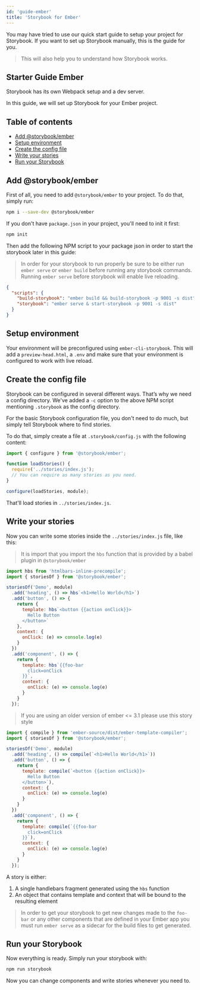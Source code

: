 ```yaml
---
id: 'guide-ember'
title: 'Storybook for Ember'
---
```


You may have tried to use our quick start guide to setup your project for Storybook. If you want to set up Storybook manually, this is the guide for you.

> This will also help you to understand how Storybook works.

## Starter Guide Ember

Storybook has its own Webpack setup and a dev server.

In this guide, we will set up Storybook for your Ember project.

## Table of contents

-   [Add @storybook/ember](#add-storybookember)
-   [Setup environment](#setup-environment)
-   [Create the config file](#create-the-config-file)
-   [Write your stories](#write-your-stories)
-   [Run your Storybook](#run-your-storybook)

## Add @storybook/ember

First of all, you need to add `@storybook/ember` to your project. To do that, simply run:

```sh
npm i --save-dev @storybook/ember
```

If you don't have `package.json` in your project, you'll need to init it first:

```sh
npm init
```

Then add the following NPM script to your package json in order to start the storybook later in this guide:

> In order for your storybook to run properly be sure to be either run `ember serve` or `ember build` before running any storybook commands. Running `ember serve` before storybook will enable live reloading.

```json
{
  "scripts": {
    "build-storybook": "ember build && build-storybook -p 9001 -s dist",
    "storybook": "ember serve & start-storybook -p 9001 -s dist"
  }
}
```

## Setup environment

Your environment will be preconfigured using `ember-cli-storybook`. This will add a `preview-head.html`, a `.env` and make sure that your environment is configured to work with live reload.

## Create the config file

Storybook can be configured in several different ways.
That’s why we need a config directory. We've added a `-c` option to the above NPM script mentioning `.storybook` as the config directory.

For the basic Storybook configuration file, you don't need to do much, but simply tell Storybook where to find stories.

To do that, simply create a file at `.storybook/config.js` with the following content:

```js
import { configure } from '@storybook/ember';

function loadStories() {
  require('../stories/index.js');
  // You can require as many stories as you need.
}

configure(loadStories, module);
```

That'll load stories in `../stories/index.js`.

## Write your stories

Now you can write some stories inside the `../stories/index.js` file, like this:

> It is import that you import the `hbs` function that is provided by a babel plugin in `@storybook/ember`

```js
import hbs from 'htmlbars-inline-precompile';
import { storiesOf } from '@storybook/ember';

storiesOf('Demo', module)
  .add('heading', () => hbs`<h1>Hello World</h1>`)
  .add('button', () => {
    return {
      template: hbs`<button {{action onClick}}>
        Hello Button
      </button>`
    },
    context: {
      onClick: (e) => console.log(e)
    }
  })
  .add('component', () => {
    return {
      template: hbs`{{foo-bar
        click=onClick
      }}`,
      context: {
        onClick: (e) => console.log(e)
      }
    }
  });
```

> If you are using an older version of ember <= 3.1 please use this story style

```js
import { compile } from 'ember-source/dist/ember-template-compiler';
import { storiesOf } from '@storybook/ember';

storiesOf('Demo', module)
  .add('heading', () => compile(`<h1>Hello World</h1>`))
  .add('button', () => {
    return {
      template: compile(`<button {{action onClick}}>
        Hello Button
      </button>`),
      context: {
        onClick: (e) => console.log(e)
      }
    }
  })
  .add('component', () => {
    return {
      template: compile(`{{foo-bar
        click=onClick
      }}`),
      context: {
        onClick: (e) => console.log(e)
      }
    }
  });
```

A story is either:

1. A single handlebars fragment generated using the `hbs` function
2. An object that contains template and context that will be bound to the resulting element

> In order to get your storybook to get new changes made to the `foo-bar` or any other components that are defined in your Ember app you must run `ember serve` as a sidecar for the build files to get generated.

## Run your Storybook

Now everything is ready. Simply run your storybook with:

```sh
npm run storybook
```

Now you can change components and write stories whenever you need to.

